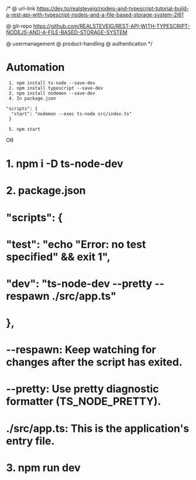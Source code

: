 /*
@ url-link
https://dev.to/realsteveig/nodejs-and-typescript-tutorial-build-a-rest-api-with-typescript-nodejs-and-a-file-based-storage-system-2l61

@ git-repo
https://github.com/REALSTEVEIG/REST-API-WITH-TYPESCRIPT-NODEJS-AND-A-FILE-BASED-STORAGE-SYSTEM

@ usermanagement
@ product-handling
@ authentication
*/

# Automation
```
 1. npm install ts-node --save-dev
 2. npm install typescript --save-dev
 3. npm install nodemon --save-dev
 4. In package.json 

"scripts": {
  "start": "nodemon --exec ts-node src/index.ts"
 }

 5. npm start
```
OR

# 1. npm i -D ts-node-dev

# 2. package.json 
# "scripts": {
# "test": "echo \"Error: no test specified\" && exit 1",
# "dev": "ts-node-dev --pretty --respawn ./src/app.ts"
# },

# --respawn: Keep watching for changes after the script has exited.

# --pretty: Use pretty diagnostic formatter (TS_NODE_PRETTY).

#  ./src/app.ts: This is the application's entry file.

# 3. npm run dev

